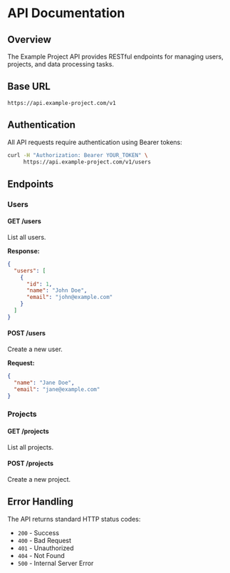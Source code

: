 # API Documentation

## Overview

The Example Project API provides RESTful endpoints for managing users, projects, and data processing tasks.

## Base URL

```
https://api.example-project.com/v1
```

## Authentication

All API requests require authentication using Bearer tokens:

```bash
curl -H "Authorization: Bearer YOUR_TOKEN" \
     https://api.example-project.com/v1/users
```

## Endpoints

### Users

#### GET /users

List all users.

**Response:**
```json
{
  "users": [
    {
      "id": 1,
      "name": "John Doe",
      "email": "john@example.com"
    }
  ]
}
```

#### POST /users

Create a new user.

**Request:**
```json
{
  "name": "Jane Doe",
  "email": "jane@example.com"
}
```

### Projects

#### GET /projects

List all projects.

#### POST /projects

Create a new project.

## Error Handling

The API returns standard HTTP status codes:

- `200` - Success
- `400` - Bad Request
- `401` - Unauthorized
- `404` - Not Found
- `500` - Internal Server Error
